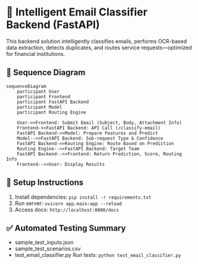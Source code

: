 # 📧 Intelligent Email Classifier Backend (FastAPI)

This backend solution intelligently classifies emails, performs OCR-based data extraction, detects duplicates, and routes service requests—optimized for financial institutions.

## 🔁 Sequence Diagram
```mermaid
sequenceDiagram
    participant User
    participant Frontend
    participant FastAPI Backend
    participant Model
    participant Routing Engine

    User->>Frontend: Submit Email (Subject, Body, Attachment Info)
    Frontend->>FastAPI Backend: API Call (/classify-email)
    FastAPI Backend->>Model: Prepare Features and Predict
    Model-->>FastAPI Backend: Sub-request Type & Confidence
    FastAPI Backend->>Routing Engine: Route Based on Prediction
    Routing Engine-->>FastAPI Backend: Target Team
    FastAPI Backend-->>Frontend: Return Prediction, Score, Routing Info
    Frontend-->>User: Display Results
```

## 🚀 Setup Instructions
1. Install dependencies: `pip install -r requirements.txt`
2. Run server: `uvicorn app.main:app --reload`
3. Access docs: `http://localhost:8000/docs`

## ✅ Automated Testing Summary
- sample_test_inputs.json
- sample_test_scenarios.csv
- test_email_classifier.py
Run tests: `python test_email_classifier.py`

